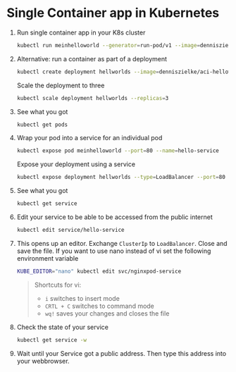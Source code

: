 # Single Container app in Kubernetes

1. Run single container app in your K8s cluster

   ```bash
   kubectl run meinhelloworld --generator=run-pod/v1 --image=denniszielke/aci-helloworld
   ```

2. Alternative: run a container as part of a deployment

   ```bash
   kubectl create deployment hellworlds --image=denniszielke/aci-helloworld
   ```

   Scale the deployment to three

   ```bash
   kubectl scale deployment hellworlds --replicas=3
   ```

3. See what you got

   ```bash
   kubectl get pods
   ```

4. Wrap your pod into a service for an individual pod

   ```bash
   kubectl expose pod meinhelloworld --port=80 --name=hello-service
   ```

   Expose your deployment using a service

   ```bash
   kubectl expose deployment hellworlds --type=LoadBalancer --port=80
   ```

5. See what you got

   ```bash
   kubectl get service
   ```

6. Edit your service to be able to be accessed from the public internet

   ```bash
   kubectl edit service/hello-service
   ```

7. This opens up an editor. Exchange `ClusterIp` to `LoadBalancer`. Close and save the file. If you want to use nano instead of vi set the following environment variable

   ```bash
   KUBE_EDITOR="nano" kubectl edit svc/nginxpod-service
   ```

   > Shortcuts for vi:
   >
   > - `i` switches to insert mode
   > - `CRTL + C` switches to command mode
   > - `wq!` saves your changes and closes the file

8. Check the state of your service

   ```bash
   kubectl get service -w
   ```

9. Wait until your Service got a public address. Then type this address into your webbrowser.
